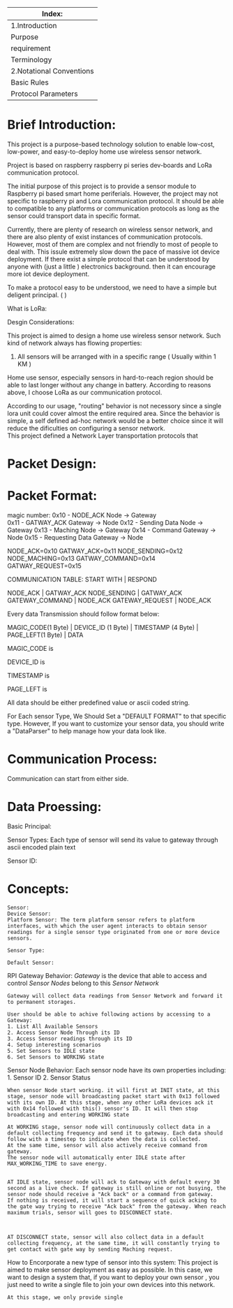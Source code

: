 
| Index:  |
|---|
|  1.Introduction |  
|  Purpose      |  
|  requirement  | 
| Terminology   |
| 2.Notational Conventions |
| Basic Rules         |
| Protocol Parameters |





Brief Introduction:
=
This project is a purpose-based technology solution to enable low-cost, low-power, and easy-to-deploy home use wireless sensor network.

Project is based on raspberry raspberry pi series dev-boards and LoRa communication protocol. 

The initial purpose of this project is to provide a sensor module to Raspberry pi based smart home periferials. However, the project may not specific to raspberry pi and Lora communication protocol. It should be able to compatible to any platforms or communication protocols as long as the sensor could transport data in specific format.

Currently, there are plenty of research on wireless sensor network, and there are also plenty of exist instances of communication protocols. However, most of them are complex and not friendly to most of people to deal with. This issule extremely slow down the pace of massive iot device deployment.
If there exist a simple protocol that can be understood by anyone with (just a little ) electronics background. then it can encourage more iot device deployment. 

To make a protocol easy to be understood, we need to have a simple but deligent principal. (     )


What is LoRa:





Desgin Considerations:

This project is aimed to design a home use wireless sensor network. Such kind of network always has flowing properties: 
1. All sensors will be arranged with in a specific range ( Usually within 1 KM )




Home use sensor, especially sensors in hard-to-reach region should be able to last longer without any change in battery. 
According to reasons above, I choose LoRa as our communication protocol. 

According to our usage, "routing" behavior is not necessory since a single lora unit could cover almost the entire required area. Since the behavior is simple, a self defined ad-hoc network would be a better choice since it will reduce the dificulties on configuring a sensor network.   
This project defined a Network Layer transportation protocols that



Packet Design:
===


Packet Format:
=

magic number:
0x10 - NODE_ACK      Node -> Gateway    
0x11 - GATWAY_ACK    Gateway -> Node
0x12 - Sending Data  Node -> Gateway
0x13 - Maching       Node -> Gateway
0x14 - Command       Gateway -> Node
0x15 - Requesting Data Gateway -> Node

NODE_ACK=0x10
GATWAY_ACK=0x11
NODE_SENDING=0x12
NODE_MACHING=0x13
GATWAY_COMMAND=0x14
GATWAY_REQUEST=0x15



COMMUNICATION TABLE:
START WITH |    RESPOND

NODE_ACK | GATWAY_ACK
NODE_SENDING | GATWAY_ACK
GATEWAY_COMMAND | NODE_ACK
GATEWAY_REQUEST | NODE_ACK


Every data Transmission should follow format below:

MAGIC_CODE(1 Byte) | DEVICE_ID (1 Byte) | TIMESTAMP (4 Byte) | PAGE_LEFT(1 Byte) | DATA

MAGIC_CODE is 

DEVICE_ID is

TIMESTAMP is

PAGE_LEFT is

All data should be either predefined value or ascii coded string.

For Each sensor Type, We Should Set a "DEFAULT FORMAT" to that specific type. However, If you want to customize your sensor data, you should write a "DataParser" to help manage how your data look like.

Communication Process:
===

Communication can start from either side.





Data Proessing:
===

Basic Principal:
    



Sensor Types: 
    Each type of sensor will send its value to gateway through ascii encoded plain text

Sensor ID: 




Concepts:
===

    Sensor:
    Device Sensor:
    Platform Sensor: The term platform sensor refers to platform interfaces, with which the user agent interacts to obtain sensor readings for a single sensor type originated from one or more device sensors.

    Sensor Type:

    Default Sensor:



RPI Gateway Behavior:
    *Gateway* is the device that able to access and control *Sensor Nodes* belong to this *Sensor Network* 

    Gateway will collect data readings from Sensor Network and forward it to permanent storages.

    User should be able to achive following actions by accessing to a Gateway:
    1. List All Available Sensors
    2. Access Sensor Node Through its ID
    3. Access Sensor readings through its ID
    4. Setup interesting scenarios 
    5. Set Sensors to IDLE state
    6. Set Sensors to WORKING state
    


Sensor Node Behavior:
    Each sensor node have its own properties including:
        1. Sensor ID 
        2. Sensor Status

    When sensor Node start working. it will first at INIT state, at this stage, sensor node will broadcasting packet start with 0x13 followed with its own ID. At this stage, when any other LoRa devices ack it with 0x14 followed with this() sensor's ID. It will then stop broadcasting and entering WORKING state

    At WORKING stage, sensor node will continuously collect data in a default collecting frequency and send it to gateway. Each data should follow with a timestep to indicate when the data is collected. 
    At the same time, sensor will also actively receive command from gateway.
    The sensor node will automatically enter IDLE state after MAX_WORKING_TIME to save energy.


    AT IDLE state, sensor node will ack to Gateway with default every 30 second as a live check. If gateway is still online or not busying, the sensor node should receive a "Ack back" or a command from gateway.
    If nothing is received, it will start a sequence of quick acking to the gate way trying to receive "Ack back" from the gateway. When reach maximum trials, sensor will goes to DISCONNECT state. 



    AT DISCONNECT state, sensor will also collect data in a default collecting frequency, at the same time, it will constantly trying to get contact with gate way by sending Maching request.


    

    










How to Encorporate a new type of sensor into this system: 
    This project is aimed to make sensor deployment as easy as possible. In this case, we want to design a system that, if you want to deploy your own sensor , you just need to write a single file to join your own devices into this network.

    At this stage, we only provide single